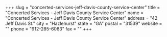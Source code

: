+++
slug = "concerted-services-jeff-davis-county-service-center"
title = "Concerted Services - Jeff Davis County Service Center"
name = "Concerted Services - Jeff Davis County Service Center"
address = "42 Jeff Davis St."
city = "Hazlehurst"
state = "GA"
postal = "31539"
website = ""
phone = "912-285-6083"
fax = ""
+++
